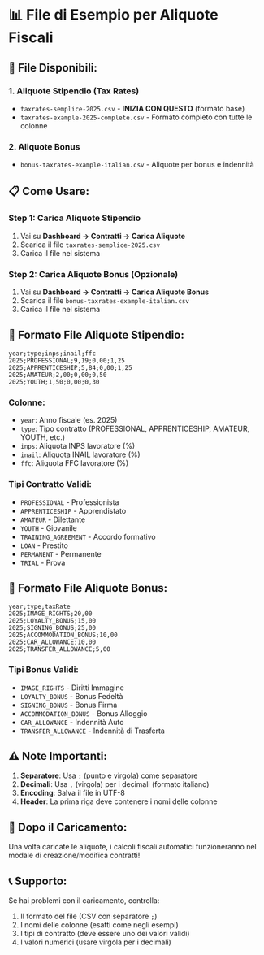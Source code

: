 # 📊 File di Esempio per Aliquote Fiscali

## 🎯 **File Disponibili:**

### 1. **Aliquote Stipendio (Tax Rates)**
- `taxrates-semplice-2025.csv` - **INIZIA CON QUESTO** (formato base)
- `taxrates-example-2025-complete.csv` - Formato completo con tutte le colonne

### 2. **Aliquote Bonus**
- `bonus-taxrates-example-italian.csv` - Aliquote per bonus e indennità

## 📋 **Come Usare:**

### **Step 1: Carica Aliquote Stipendio**
1. Vai su **Dashboard → Contratti → Carica Aliquote**
2. Scarica il file `taxrates-semplice-2025.csv`
3. Carica il file nel sistema

### **Step 2: Carica Aliquote Bonus (Opzionale)**
1. Vai su **Dashboard → Contratti → Carica Aliquote Bonus**
2. Scarica il file `bonus-taxrates-example-italian.csv`
3. Carica il file nel sistema

## 📝 **Formato File Aliquote Stipendio:**

```csv
year;type;inps;inail;ffc
2025;PROFESSIONAL;9,19;0,00;1,25
2025;APPRENTICESHIP;5,84;0,00;1,25
2025;AMATEUR;2,00;0,00;0,50
2025;YOUTH;1,50;0,00;0,30
```

### **Colonne:**
- `year`: Anno fiscale (es. 2025)
- `type`: Tipo contratto (PROFESSIONAL, APPRENTICESHIP, AMATEUR, YOUTH, etc.)
- `inps`: Aliquota INPS lavoratore (%)
- `inail`: Aliquota INAIL lavoratore (%)
- `ffc`: Aliquota FFC lavoratore (%)

### **Tipi Contratto Validi:**
- `PROFESSIONAL` - Professionista
- `APPRENTICESHIP` - Apprendistato
- `AMATEUR` - Dilettante
- `YOUTH` - Giovanile
- `TRAINING_AGREEMENT` - Accordo formativo
- `LOAN` - Prestito
- `PERMANENT` - Permanente
- `TRIAL` - Prova

## 📝 **Formato File Aliquote Bonus:**

```csv
year;type;taxRate
2025;IMAGE_RIGHTS;20,00
2025;LOYALTY_BONUS;15,00
2025;SIGNING_BONUS;25,00
2025;ACCOMMODATION_BONUS;10,00
2025;CAR_ALLOWANCE;10,00
2025;TRANSFER_ALLOWANCE;5,00
```

### **Tipi Bonus Validi:**
- `IMAGE_RIGHTS` - Diritti Immagine
- `LOYALTY_BONUS` - Bonus Fedeltà
- `SIGNING_BONUS` - Bonus Firma
- `ACCOMMODATION_BONUS` - Bonus Alloggio
- `CAR_ALLOWANCE` - Indennità Auto
- `TRANSFER_ALLOWANCE` - Indennità di Trasferta

## ⚠️ **Note Importanti:**

1. **Separatore**: Usa `;` (punto e virgola) come separatore
2. **Decimali**: Usa `,` (virgola) per i decimali (formato italiano)
3. **Encoding**: Salva il file in UTF-8
4. **Header**: La prima riga deve contenere i nomi delle colonne

## 🚀 **Dopo il Caricamento:**

Una volta caricate le aliquote, i calcoli fiscali automatici funzioneranno nel modale di creazione/modifica contratti!

## 📞 **Supporto:**

Se hai problemi con il caricamento, controlla:
1. Il formato del file (CSV con separatore `;`)
2. I nomi delle colonne (esatti come negli esempi)
3. I tipi di contratto (deve essere uno dei valori validi)
4. I valori numerici (usare virgola per i decimali)


